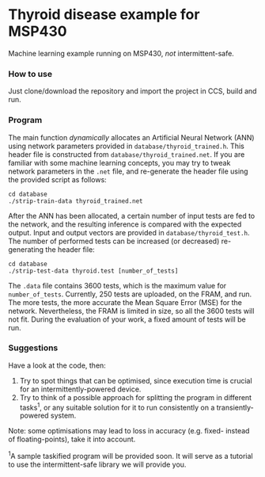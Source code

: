 # Thyroid disease example for MSP430

Machine learning example running on MSP430, _not_ intermittent-safe.

### How to use

Just clone/download the repository and import the project in CCS, build and run.

### Program

The main function _dynamically_ allocates an Artificial Neural Network (ANN) using network parameters provided in `database/thyroid_trained.h`. This header file is constructed from `database/thyroid_trained.net`. If you are familiar with some machine learning concepts, you may try to tweak network parameters in the `.net` file, and re-generate the header file using the provided script as follows:

    cd database
    ./strip-train-data thyroid_trained.net

After the ANN has been allocated, a certain number of input tests are fed to the network, and the resulting inference is compared with the expected output. Input and output vectors are provided in `database/thyroid_test.h`. The number of performed tests can be increased (or decreased) re-generating the header file:

    cd database
    ./strip-test-data thyroid.test [number_of_tests]

The `.data` file contains 3600 tests, which is the maximum value for `number_of_tests`. Currently, 250 tests are uploaded, on the FRAM, and run. The more tests, the more accurate the Mean Square Error (MSE) for the network. Nevertheless, the FRAM is limited in size, so all the 3600 tests will not fit. During the evaluation of your work, a fixed amount of tests will be run.

### Suggestions

Have a look at the code, then:

1. Try to spot things that can be optimised, since execution time is crucial for an intermittently-powered device.
2. Try to think of a possible approach for splitting the program in different tasks<sup>1</sup>, or any suitable solution for it to run consistently on a transiently-powered system.

Note: some optimisations may lead to loss in accuracy (e.g. fixed- instead of floating-points), take it into account.

<sup>1</sup>A sample taskified program will be provided soon. It will serve as a tutorial to use the intermittent-safe library we will provide you.